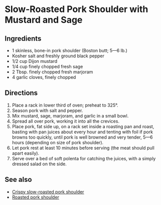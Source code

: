 # Slow-Roasted Pork Shoulder with Mustard and Sage

## Ingredients

* 1 skinless, bone-in pork shoulder (Boston butt; 5—6 lb.)
* Kosher salt and freshly ground black pepper
* 1/2 cup Dijon mustard
* 1/4 cup finely chopped fresh sage
* 2 Tbsp. finely chopped fresh marjoram
* 4 garlic cloves, finely chopped

## Directions

1. Place a rack in lower third of oven; preheat to 325°.
2. Season pork with salt and pepper.
3. Mix mustard, sage, marjoram, and garlic in a small bowl.
4. Spread all over pork, working it into all the crevices.
5. Place pork, fat side up, on a rack set inside a roasting pan and roast, basting with pan juices about every hour and tenting with foil if pork browns too quickly, until pork is well browned and very tender, 5—6 hours (depending on size of pork shoulder).
6. Let pork rest at least 10 minutes before serving (the meat should pull apart easily).
7. Serve over a bed of soft polenta for catching the juices, with a simply dressed salad on the side.

## See also

* [Crispy slow-roasted pork shoulder](./crispy-slow-roasted-pork-shoulder)
* [Roasted pork shoulder](./roasted-pork-shoulder)
